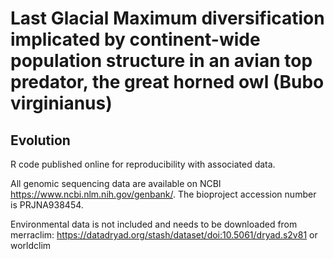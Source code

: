 # Last Glacial Maximum diversification implicated by continent-wide population structure in an avian top predator, the great horned owl (Bubo virginianus)
## Evolution

R code published online for reproducibility with associated data.

All genomic sequencing data are available on NCBI https://www.ncbi.nlm.nih.gov/genbank/. The bioproject accession number is PRJNA938454. 

Environmental data is not included and needs to be downloaded from merraclim: https://datadryad.org/stash/dataset/doi:10.5061/dryad.s2v81 or worldclim
